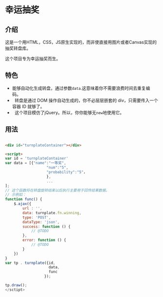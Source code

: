 # 幸运抽奖

## 介绍

这是一个用HTML，CSS，JS原生实现的，而非使直接用图片或者Canvas实现的抽奖转盘库。

这个项目专为幸运抽奖而生。

## 特色
+   能够自动化生成转盘，通过参数`data`.这意味着你不需要浪费时间去重复编码。
+   转盘是通过 DOM 操作自动生成的，你不必层层嵌套的 div，只需要传入一个容器 ID 就够了。
+   这个项目模仿了jQuery。所以，你你能够无`new`地使用它。


## 用法

```html

<div id="turnplateContainer"></div>

<script>
var id = 'turnplateContainer'
var data = [{"name":"一等奖",
                   "num":"5",
                   "probability":"5"，
                   },
                   ...
];
// 这个函数将在转盘旋转结束以后执行主要用于回传结果数据。
// 示例如：
function func() {
    $.ajax({
        url : '',
        data: turnplate.fn.winning,
        type: 'POST',
        dataType: 'json',
        success: function () {
            // @TODO
        },
        error: function () {
            // @TODO
        }
    })
}
var tp . turnplate({id,
                    data,
                    func
                  });

tp.draw();
</sctipt>
```

